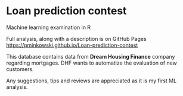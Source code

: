 # Loan prediction contest
Machine learning examination in R 

Full analysis, along with a description is on GitHub Pages
https://pminkowski.github.io/Loan-prediction-contest

This database contains data from **Dream Housing Finance** company regarding mortgages. DHF wants to automatize the evaluation of new customers. 


Any suggestions, tips and reviews are appreciated as it is my first ML analysis.

